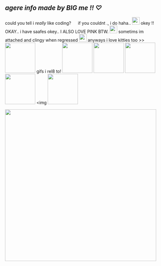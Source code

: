 ## *agere info made by BIG me !! ♡*
  could you tell i *really*  like coding? <img src="https://media.tenor.com/Yf0qNygeLhMAAAAj/hearts-spin.gif" style="width:15px;"/> 
if you couldnt ., i do haha.. <img src="https://media.tenor.com/mAQPhz72wAwAAAAj/pacman.gif" style="width:25px;"/>  okey !! OKAY.. i have 
saafes okey.. I ALSO LOVE PINK BTW. <img src="https://media.tenor.com/uiThswviC_sAAAAj/notmine.gif" style="width:25px;"/> sometims im 
attached and clingy when regressed <img src="https://media.tenor.com/qzqVqkaWW9IAAAAj/cat-cute.gif" style="width:25px;"/> 
anyways  i love kitties too >> <img src="https://media.tenor.com/8Sp6raWEuEkAAAAj/cute-pink.gif" style="width:100px;"/> gifs i rel8 to! 
<img src="https://media.tenor.com/0p54Ll3ekM0AAAAj/cute-cat.gif" style="width:100px;"/> <img src="https://media.tenor.com/0p54Ll3ekM0AAAAj/cute-cat.gif" style="width:100px;"/> <img src="https://media1.tenor.com/m/aeKT3qZL100AAAAd/omori-basil.gif" style="width:100px;"/> <img src="https://media1.tenor.com/m/vOp3SUH9hW8AAAAd/omori-agere.gif" style="width:100px;"/> <img <img src="https://media1.tenor.com/m/9VccWkIB00IAAAAd/pet-regression-age-regression.gif" style="width:100px;"/> <im g src="https://media1.tenor.com/m/-wnRL0HmYlkAAAAd/wagging-tail-wagging.gif" style="width:100px;"/> 






















<img src="https://media1.tenor.com/m/-bOC9IUvsqwAAAAd/madoka-magica-madoka.gif" style="width:500px;"/> 
